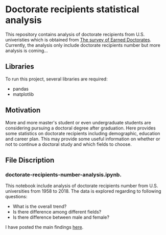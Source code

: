# Doctorate recipients statistical analysis
This repository contains analysis of doctorate recipients from U.S. univeristies which is obtained from [The survey of Earned Doctorates](https://ncses.nsf.gov/pubs/nsf20301). 
Currently, the analysis only include doctorate recipients number but more analysis is coming...
## Libraries
To run this project, several libraries are required:
* pandas
* matplotlib
## Motivation
More and more master's student or even undergraduate students are considering pursuing a doctoral degree after graduation.
Here provides some statistics on doctorate recipients including demographic, education and career plan. This may provide some useful
information on whether or not to continue a doctoral study and which fields to choose.
## File Discription
### doctorate-recipients-number-analysis.ipynb. 
This notebook include analysis of doctorate recipients number from U.S. universities from 1958 to 2018. The data is explored regarding to following questions:
* What is the overall trend?
* Is there difference among different fields?
* Is there difference between male and female?

I have posted the main findings [here](https://medium.com/@REDSREDS/trends-in-doctorate-recipient-number-from-u-s-universities-f4558d64506f).

